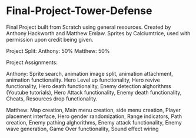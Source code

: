 # Final-Project-Tower-Defense
Final Project built from Scratch using general resources. Created by Anthony Hackworth and Matthew Emlaw.
Sprites by Calciumtrice, used with permission upon credit being given.

Project Split:
Anthony: 50%
Matthew: 50%

Project Assignments:

Anthony: Sprite search, animation image split, animation attachment, animation functionality. Hero Level up functionality, Hero revive functionality, Hero death functionality, Enemy detection alghorithms (Youtube tutorials), Hero Attack functionality, Enemy death functionality, Cheats, Resources drop functionality.

Matthew: Map creation, Main menu creation, side menu creation, Player placement interface, Hero gender randomization, Range indicators, Path creation, Enemy pathing alghorithms, Enemy attack functionality, Enemy wave generation, Game Over functionality, Sound effect wiring